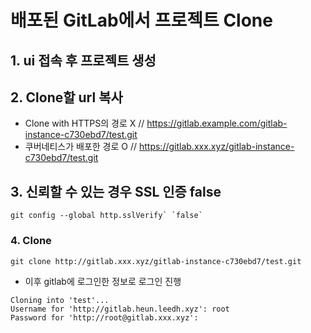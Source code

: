 # 배포된 GitLab에서 프로젝트 Clone
## 1. ui 접속 후 프로젝트 생성
## 2. Clone할 url 복사
- Clone with HTTPS의 경로 X  // https://gitlab.example.com/gitlab-instance-c730ebd7/test.git
- 쿠버네티스가 배포한 경로 O // https://gitlab.xxx.xyz/gitlab-instance-c730ebd7/test.git
## 3. 신뢰할 수 있는 경우 SSL 인증 false
```
git config --global http.sslVerify` `false`
```
### 4. Clone
```
git clone http://gitlab.xxx.xyz/gitlab-instance-c730ebd7/test.git
```
- 이후 gitlab에 로그인한 정보로  로그인 진행
```
Cloning into 'test'...
Username for 'http://gitlab.heun.leedh.xyz': root
Password for 'http://root@gitlab.xxx.xyz':
```
